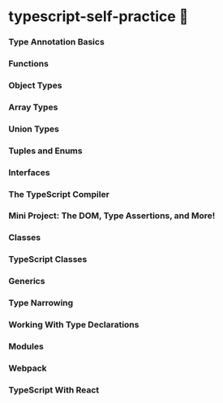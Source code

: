 # typescript-self-practice :mechanical_arm:

### Type Annotation Basics 
### Functions
### Object Types
### Array Types
### Union Types
### Tuples and Enums
### Interfaces
### The TypeScript Compiler
### Mini Project: The DOM, Type Assertions, and More!
### Classes
### TypeScript Classes
### Generics
### Type Narrowing
### Working With Type Declarations
### Modules
### Webpack
### TypeScript With React